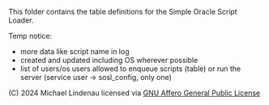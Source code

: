 This folder contains the table definitions for the Simple Oracle Script Loader.

Temp notice:
- more data like script name in log
- created and updated including OS wherever possible
- list of users/os users allowed to enqueue scripts (table) or run the server (service user -> sosl_config, only one)

(C) 2024 Michael Lindenau licensed via [GNU Affero General Public License](https://www.gnu.org/licenses/agpl-3.0.txt)